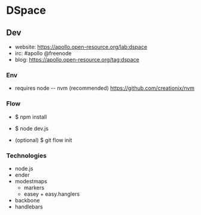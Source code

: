 # DSpace

## Dev

* website: https://apollo.open-resource.org/lab:dspace
* irc: #apollo @freenode
* blog: https://apollo.open-resource.org/tag:dspace

### Env

* requires node -- nvm (recommended) https://github.com/creationix/nvm

### Flow

* $ npm install
* $ node dev.js

* (optional) $ git flow init

### Technologies

* node.js
* ender
* modestmaps
  * markers
  * easey + easy.hanglers
* backbone
* handlebars
